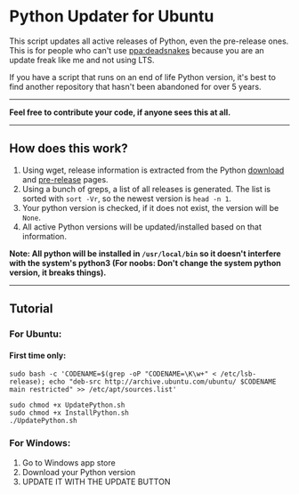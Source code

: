 # Python Updater for Ubuntu

This script updates all active releases of Python, even the pre-release ones. This is for people who can't use [ppa:deadsnakes](https://launchpad.net/~deadsnakes/+archive/ubuntu/ppa) because you are an update freak like me and not using LTS.

If you have a script that runs on an end of life Python version, it's best to find another repository that hasn't been abandoned for over 5 years.

---
**Feel free to contribute your code, if anyone sees this at all.**

---

## How does this work?
1. Using wget, release information is extracted from the Python [download](https://www.python.org/downloads/) and [pre-release](https://www.python.org/download/pre-releases/) pages.
2. Using a bunch of greps, a list of all releases is generated. The list is sorted with `sort -Vr`, so the newest version is `head -n 1`.
3. Your python version is checked, if it does not exist, the version will be `None`.
4. All active Python versions will be updated/installed based on that information.

**Note: All python will be installed in `/usr/local/bin` so it doesn't interfere with the system's python3 (For noobs: Don't change the system python version, it breaks things).**

---
## Tutorial
### For Ubuntu:
#### First time only:
```shell
sudo bash -c 'CODENAME=$(grep -oP "CODENAME=\K\w+" < /etc/lsb-release); echo "deb-src http://archive.ubuntu.com/ubuntu/ $CODENAME main restricted" >> /etc/apt/sources.list'
```
```shell
sudo chmod +x UpdatePython.sh
sudo chmod +x InstallPython.sh
./UpdatePython.sh
```

### For Windows:
1. Go to Windows app store
2. Download your Python version
3. UPDATE IT WITH THE UPDATE BUTTON
